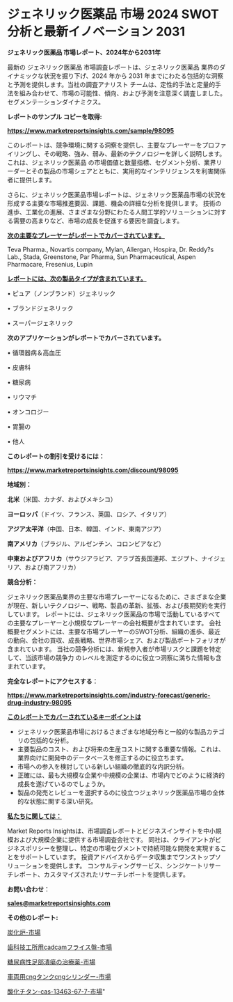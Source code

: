 # ジェネリック医薬品 市場 2024 SWOT 分析と最新イノベーション 2031

<strong>ジェネリック医薬品 市場レポート、2024年から2031年</strong>

最新の ジェネリック医薬品 市場調査レポートは、ジェネリック医薬品 業界のダイナミックな状況を掘り下げ、2024 年から 2031 年までにわたる包括的な洞察と予測を提供します。当社の調査アナリスト チームは、定性的手法と定量的手法を組み合わせて、市場の可能性、傾向、および予測を注意深く調査しました。 セグメンテーションダイナミクス。



<strong>レポートのサンプル コピーを取得:</strong> <a href=https://www.marketreportsinsights.com/sample/98095>

<strong><u>https://www.marketreportsinsights.com/sample/98095</u></strong></a>

このレポートは、競争環境に関する洞察を提供し、主要なプレーヤーをプロファイリングし、その戦略、強み、弱み、最新のテクノロジーを詳しく説明します。 これは、ジェネリック医薬品 の市場価値と数量指標、セグメント分析、業界リーダーとその製品の市場シェアとともに、実用的なインテリジェンスを利害関係者に提供します。

さらに、ジェネリック医薬品市場レポートは、ジェネリック医薬品市場の状況を形成する主要な市場推進要因、課題、機会の詳細な分析を提供します。 技術の進歩、工業化の進展、さまざまな分野にわたる人間工学的ソリューションに対する需要の高まりなど、市場の成長を促進する要因を調査します。



<strong><u>次の主要なプレーヤーがレポートでカバーされています。</u></strong>

Teva Pharma., Novartis company, Mylan, Allergan, Hospira, Dr. Reddy?s Lab., Stada, Greenstone, Par Pharma, Sun Pharmaceutical, Aspen Pharmacare, Fresenius, Lupin



<strong><u><b>レポートには、次の製品タイプが含まれています。</b></u></strong>

• ピュア（ノンブランド）ジェネリック

• ブランドジェネリック

• スーパージェネリック



<strong><b>次のアプリケーションがレポートでカバーされています。</b></strong>

• 循環器病＆高血圧

• 皮膚科

• 糖尿病

• リウマチ

• オンコロジー

• 胃腸の

• 他人



<strong><b>このレポートの割引を受けるには：</b></strong><a href=https://www.marketreportsinsights.com/discount/98095>

<strong><u>https://www.marketreportsinsights.com/discount/98095</u></strong></a>



<strong>地域別：</strong>



<strong>北米</strong>（米国、カナダ、およびメキシコ）



<strong>ヨーロッパ</strong>（ドイツ、フランス、英国、ロシア、イタリア）



<strong>アジア太平洋</strong>（中国、日本、韓国、インド、東南アジア）



<strong>南アメリカ</strong>（ブラジル、アルゼンチン、コロンビアなど）



<strong>中東およびアフリカ</strong>（サウジアラビア、アラブ首長国連邦、エジプト、ナイジェリア、および南アフリカ）



<strong>競合分析：</strong>

ジェネリック医薬品業界の主要な市場プレーヤーになるために、さまざまな企業が現在、新しいテクノロジー、戦略、製品の革新、拡張、および長期契約を実行しています。 レポートには、ジェネリック医薬品の市場で活動しているすべての主要なプレーヤーと小規模なプレーヤーの会社概要が含まれています。 会社概要セグメントには、主要な市場プレーヤーのSWOT分析、組織の進歩、最近の動向、会社の買収、成長戦略、世界市場シェア、および製品ポートフォリオが含まれています。 当社の競争分析には、新規参入者が市場リスクと課題を特定して、当該市場の競争力 のレベルを測定するのに役立つ洞察に満ちた情報も含まれています。



<strong>完全なレポートにアクセスする</strong>：

<a href=https://www.marketreportsinsights.com/industry-forecast/generic-drug-industry-98095>

<strong><u>https://www.marketreportsinsights.com/industry-forecast/generic-drug-industry-98095</u></strong></a>



<strong><u><b>このレポートでカバーされているキーポイントは</b></u></strong>
<ul>
  <li>ジェネリック医薬品市場におけるさまざまな地域分布と一般的な製品カテゴリの包括的な分析。</li>
  <li>主要製品のコスト、および将来の生産コストに関する重要な情報。これは、業界向けに開発中のデータベースを修正するのに役立ちます。</li>
  <li>市場への参入を検討している新しい組織の徹底的な内訳分析。</li>
  <li>正確には、最も大規模な企業や中規模の企業は、市場内でどのように経済的成長を遂げているのでしょうか。</li>
  <li>製品の発売とレビューを選択するのに役立つジェネリック医薬品市場の全体的な状態に関する深い研究。</li>
</ul>


<strong><u><b>私たちに関しては：</b></u></strong>

Market Reports Insightsは、市場調査レポートとビジネスインサイトを中小規模および大規模企業に提供する市場調査会社です。 同社は、クライアントがビジネスポリシーを整理し、特定の市場セグメントで持続可能な開発を実現することをサポートしています。 投資アドバイスからデータ収集までワンストップソリューションを提供します。 コンサルティングサービス、シンジケートリサーチレポート、カスタマイズされたリサーチレポートを提供します。



<strong><b>お問い合わせ</b></strong>：

<a href=mailto:sales@marketreportsinsights.com>

<strong><u>sales@marketreportsinsights.com</u></strong></a>



<strong>その他のレポート:</strong>

<a href=https://www.linkedin.com/pulse/炭化炉-市場-2023-swot-分析と成長率-2030-data-dive-discoveries-24-analysis-nt5xf/>炭化炉-市場</a>

<a href=https://www.linkedin.com/pulse/歯科技工所用cadcamフライス盤-市場-2023-推進要因と成長機会-pkqaf/>歯科技工所用cadcamフライス盤-市場</a>

<a href=https://www.linkedin.com/pulse/糖尿病性足部潰瘍の治療薬-市場-2023-推進要因と成長機会-2030-orhaf/>糖尿病性足部潰瘍の治療薬-市場</a>

<a href=https://www.linkedin.com/pulse/車両用cngタンクcngシリンダー-市場-2023-競争分析と事業成長-3dasf/>車両用cngタンクcngシリンダー-市場</a>

<a href=https://www.linkedin.com/pulse/酸化チタン-cas-13463-67-7-市場-2023-年のダイナミクスとビジネストレンド-2030-pr-news-hub-dms5f/>酸化チタン-cas-13463-67-7-市場</a>"
